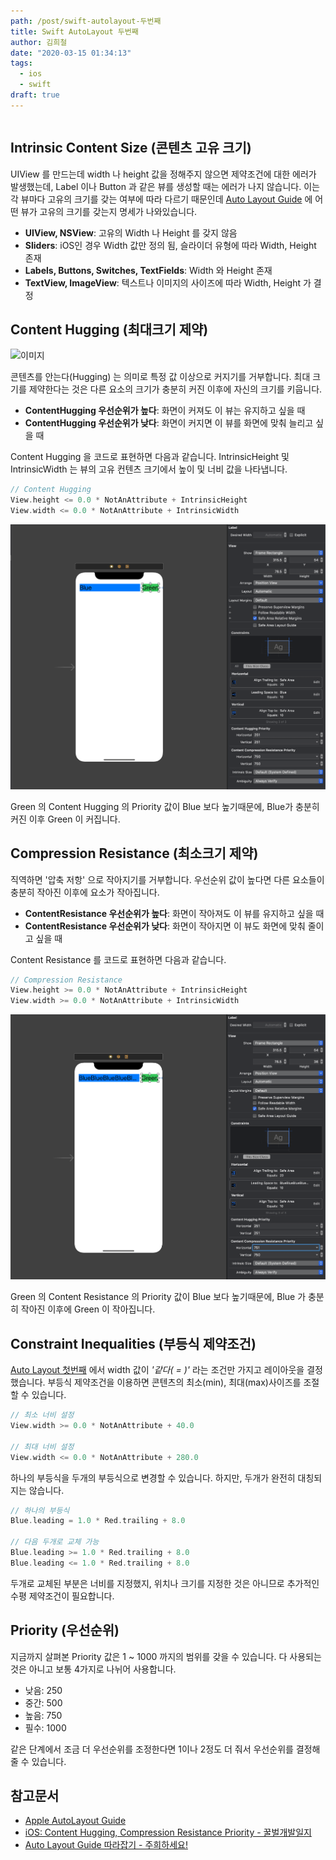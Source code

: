 ```yaml
---
path: /post/swift-autolayout-두번째
title: Swift AutoLayout 두번째
author: 김희철
date: "2020-03-15 01:34:13"
tags:
  - ios
  - swift
draft: true
---
```


```toc

```

## Intrinsic Content Size (콘텐츠 고유 크기)

UIView 를 만드는데 width 나 height 값을 정해주지 않으면 제약조건에 대한 에러가 발생했는데, Label 이나 Button 과 같은 뷰를 생성할 때는 에러가 나지 않습니다. 이는 각 뷰마다 고유의 크기를 갖는 여부에 따라 다르기 때문인데 [Auto Layout Guide](https://developer.apple.com/library/archive/documentation/UserExperience/Conceptual/AutolayoutPG/AnatomyofaConstraint.html#//apple_ref/doc/uid/TP40010853-CH9-SW1) 에 어떤 뷰가 고유의 크기를 갖는지 명세가 나와있습니다.

- **UIView, NSView**: 고유의 Width 나 Height 를 갖지 않음
- **Sliders**: iOS인 경우 Width 값만 정의 됨, 슬라이더 유형에 따라 Width, Height 존재
- **Labels, Buttons, Switches, TextFields**: Width 와 Height 존재
- **TextView, ImageView**: 텍스트나 이미지의 사이즈에 따라 Width, Height 가 결정

## Content Hugging (최대크기 제약)

![이미지](https://developer.apple.com/library/archive/documentation/UserExperience/Conceptual/AutolayoutPG/Art/intrinsic_content_size_2x.png)

콘텐츠를 안는다(Hugging) 는 의미로 특정 값 이상으로 커지기를 거부합니다. 최대 크기를 제약한다는 것은 다른 요소의 크기가 충분히 커진 이후에 자신의 크기를 키웁니다.

- **ContentHugging 우선순위가 높다**: 화면이 커져도 이 뷰는 유지하고 싶을 때
- **ContentHugging 우선순위가 낮다**: 화면이 커지면 이 뷰를 화면에 맞춰 늘리고 싶을 때

Content Hugging 을 코드로 표현하면 다음과 같습니다. IntrinsicHeight 및 IntrinsicWidth 는 뷰의 고유 컨텐츠 크기에서 높이 및 너비 값을 나타냅니다.

```swift
// Content Hugging
View.height <= 0.0 * NotAnAttribute + IntrinsicHeight
View.width <= 0.0 * NotAnAttribute + IntrinsicWidth
```

![이미지](./images/swift-autolayout11.png)

Green 의 Content Hugging 의 Priority 값이 Blue 보다 높기때문에, Blue가 충분히 커진 이후 Green 이 커집니다.

## Compression Resistance (최소크기 제약)

직역하면 '압축 저항' 으로 작아지기를 거부합니다. 우선순위 값이 높다면 다른 요소들이 충분히 작아진 이후에 요소가 작아집니다.

- **ContentResistance 우선순위가 높다**: 화면이 작아져도 이 뷰를 유지하고 싶을 때
- **ContentResistance 우선순위가 낮다**: 화면이 작아지면 이 뷰도 화면에 맞춰 줄이고 싶을 때

Content Resistance 를 코드로 표현하면 다음과 같습니다.

```swift
// Compression Resistance
View.height >= 0.0 * NotAnAttribute + IntrinsicHeight
View.width >= 0.0 * NotAnAttribute + IntrinsicWidth
```

![이미지](./images/swift-autolayout12.png)

Green 의 Content Resistance 의 Priority 값이 Blue 보다 높기때문에, Blue 가 충분히 작아진 이후에 Green 이 작아집니다.

## Constraint Inequalities (부등식 제약조건)

[Auto Layout 첫번째](/post/swift-autolayout-첫번째) 에서 width 값이 _'같다( = )'_ 라는 조건만 가지고 레이아웃을 결정했습니다. 부등식 제약조건을 이용하면 콘텐츠의 최소(min), 최대(max)사이즈를 조절할 수 있습니다.

```swift
// 최소 너비 설정
View.width >= 0.0 * NotAnAttribute + 40.0

// 최대 너비 설정
View.width <= 0.0 * NotAnAttribute + 280.0
```

하나의 부등식을 두개의 부등식으로 변경할 수 있습니다. 하지만, 두개가 완전히 대칭되지는 않습니다.

```swift
// 하나의 부등식
Blue.leading = 1.0 * Red.trailing + 8.0

// 다음 두개로 교체 가능
Blue.leading >= 1.0 * Red.trailing + 8.0
Blue.leading <= 1.0 * Red.trailing + 8.0
```

두개로 교체된 부분은 너비를 지정했지, 위치나 크기를 지정한 것은 아니므로 추가적인 수평 제약조건이 필요합니다.

## Priority (우선순위)

지금까지 살펴본 Priority 값은 1 ~ 1000 까지의 범위를 갖을 수 있습니다. 다 사용되는 것은 아니고 보통 4가지로 나뉘어 사용합니다.

- 낮음: 250
- 중간: 500
- 높음: 750
- 필수: 1000

같은 단계에서 조금 더 우선순위를 조정한다면 1이나 2정도 더 줘서 우선순위를 결정해 줄 수 있습니다.

## 참고문서

- [Apple AutoLayout Guide](https://developer.apple.com/library/archive/documentation/UserExperience/Conceptual/AutolayoutPG/AnatomyofaConstraint.html#//apple_ref/doc/uid/TP40010853-CH9-SW1)
- [iOS: Content Hugging, Compression Resistance Priority - 꿀벌개발일지](https://ohgyun.com/734)
- [Auto Layout Guide 따라잡기 - 주희하세요!](https://caution-dev.github.io/apple-docs/2019/04/17/Auto-Layout-Giuide-Getting-Started-3.html)

